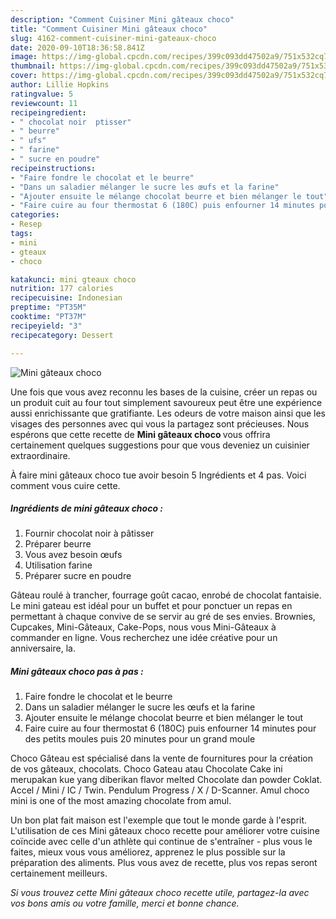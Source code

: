 ```yaml
---
description: "Comment Cuisiner Mini gâteaux choco"
title: "Comment Cuisiner Mini gâteaux choco"
slug: 4162-comment-cuisiner-mini-gateaux-choco
date: 2020-09-10T18:36:58.841Z
image: https://img-global.cpcdn.com/recipes/399c093dd47502a9/751x532cq70/mini-gateaux-choco-photo-principale-de-la-recette.jpg
thumbnail: https://img-global.cpcdn.com/recipes/399c093dd47502a9/751x532cq70/mini-gateaux-choco-photo-principale-de-la-recette.jpg
cover: https://img-global.cpcdn.com/recipes/399c093dd47502a9/751x532cq70/mini-gateaux-choco-photo-principale-de-la-recette.jpg
author: Lillie Hopkins
ratingvalue: 5
reviewcount: 11
recipeingredient:
- " chocolat noir  ptisser"
- " beurre"
- " ufs"
- " farine"
- " sucre en poudre"
recipeinstructions:
- "Faire fondre le chocolat et le beurre"
- "Dans un saladier mélanger le sucre les œufs et la farine"
- "Ajouter ensuite le mélange chocolat beurre et bien mélanger le tout"
- "Faire cuire au four thermostat 6 (180C) puis enfourner 14 minutes pour des petits moules puis 20 minutes pour un grand moule"
categories:
- Resep
tags:
- mini
- gteaux
- choco

katakunci: mini gteaux choco 
nutrition: 177 calories
recipecuisine: Indonesian
preptime: "PT35M"
cooktime: "PT37M"
recipeyield: "3"
recipecategory: Dessert

---
```



![Mini gâteaux choco](https://img-global.cpcdn.com/recipes/399c093dd47502a9/751x532cq70/mini-gateaux-choco-photo-principale-de-la-recette.jpg)

Une fois que vous avez reconnu les bases de la cuisine, créer un repas ou un produit cuit au four tout simplement savoureux peut être une expérience aussi enrichissante que gratifiante. Les odeurs de votre maison ainsi que les visages des personnes avec qui vous la partagez sont précieuses. Nous espérons que cette recette de <strong> Mini gâteaux choco </strong> vous offrira certainement quelques suggestions pour que vous deveniez un cuisinier extraordinaire.

<!--inarticleads1-->

À faire mini gâteaux choco tue avoir besoin 5 Ingrédients et 4 pas. Voici comment vous cuire cette.

##### Ingrédients de mini gâteaux choco :

1. Fournir  chocolat noir à pâtisser
1. Préparer  beurre
1. Vous avez besoin  œufs
1. Utilisation  farine
1. Préparer  sucre en poudre


Gâteau roulé à trancher, fourrage goût cacao, enrobé de chocolat fantaisie. Le mini gateau est idéal pour un buffet et pour ponctuer un repas en permettant à chaque convive de se servir au gré de ses envies. Brownies, Cupcakes, Mini-Gâteaux, Cake-Pops, nous vous Mini-Gâteaux à commander en ligne. Vous recherchez une idée créative pour un anniversaire, la. 

<!--inarticleads2-->

##### Mini gâteaux choco pas à pas :

1. Faire fondre le chocolat et le beurre
1. Dans un saladier mélanger le sucre les œufs et la farine
1. Ajouter ensuite le mélange chocolat beurre et bien mélanger le tout
1. Faire cuire au four thermostat 6 (180C) puis enfourner 14 minutes pour des petits moules puis 20 minutes pour un grand moule


Choco Gâteau est spécialisé dans la vente de fournitures pour la création de vos gâteaux, chocolats. Choco Gateau atau Chocolate Cake ini merupakan kue yang diberikan flavor melted Chocolate dan powder Coklat. Accel / Mini / IC / Twin. Pendulum Progress / X / D-Scanner. Amul choco mini is one of the most amazing chocolate from amul. 

<!--inarticleads1-->

<p>
Un bon plat fait maison est l'exemple que tout le monde garde à l'esprit. L'utilisation de ces Mini gâteaux choco recette pour améliorer votre cuisine coïncide avec celle d'un athlète qui continue de s'entraîner - plus vous le faites, mieux vous vous améliorez, apprenez le plus possible sur la préparation des aliments. Plus vous avez de recette, plus vos repas seront certainement meilleurs.
</p>

<p>
<i>Si vous trouvez cette Mini gâteaux choco recette utile, partagez-la avec vos bons amis ou votre famille, merci et bonne chance.</i>
</p>
